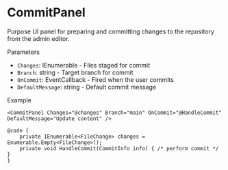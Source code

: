 # CommitPanel

Purpose
UI panel for preparing and committing changes to the repository from the admin editor.

Parameters
- `Changes`: IEnumerable<FileChange> - Files staged for commit
- `Branch`: string - Target branch for commit
- `OnCommit`: EventCallback<CommitInfo> - Fired when the user commits
- `DefaultMessage`: string - Default commit message

Example

```razor
<CommitPanel Changes="@changes" Branch="main" OnCommit="@HandleCommit" DefaultMessage="Update content" />

@code {
    private IEnumerable<FileChange> changes = Enumerable.Empty<FileChange>();
    private void HandleCommit(CommitInfo info) { /* perform commit */ }
}
```
